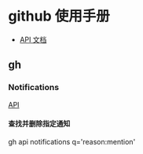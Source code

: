 # github 使用手册

- [API 文档](https://docs.github.com/en/rest/releases/releases)

## gh

### Notifications

[API](https://docs.github.com/zh/rest/activity/notifications?apiVersion=2022-11-28#list-notifications-for-the-authenticated-user)

#### 查找并删除指定通知

gh api notifications q='reason:mention'
